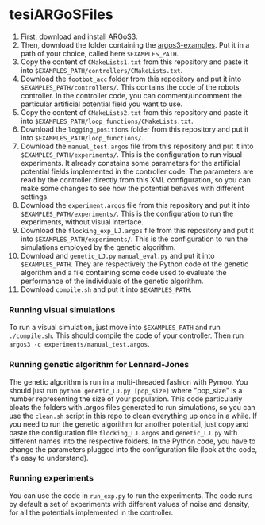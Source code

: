 # tesiARGoSFiles

1. First, download and install [ARGoS3](https://www.argos-sim.info/index.php).
2. Then, download the folder containing the [argos3-examples](https://www.argos-sim.info/examples.php). Put it in a path of your choice, called here ``$EXAMPLES_PATH``.
3. Copy the content of ``CMakeLists1.txt`` from this repository and paste it into ``$EXAMPLES_PATH/controllers/CMakeLists.txt``.
4. Download the ``footbot_acc`` folder from this repository and put it into ``$EXAMPLES_PATH/controllers/``. This contains the code of the robots controller. In the controller code, you can comment/uncomment the particular artificial potential field you want to use. 
5. Copy the content of ``CMakeLists2.txt`` from this repository and paste it into ``$EXAMPLES_PATH/loop_functions/CMakeLists.txt``.
6. Download the ``logging_positions`` folder from this repository and put it into ``$EXAMPLES_PATH/loop_functions/``.
7. Download the ``manual_test.argos`` file from this repository and put it into ``$EXAMPLES_PATH/experiments/``. This is the configuration to run visual experiments. It already constains some parameters for the artificial potential fields implemented in the controller code. The parameters are read by the controller directly from this XML configuration, so you can make some changes to see how the potential behaves with different settings.
8. Download the ``experiment.argos`` file from this repository and put it into ``$EXAMPLES_PATH/experiments/``. This is the configuration to run the experiments, without visual interface.
9. Download the ``flocking_exp_LJ.argos`` file from this repository and put it into ``$EXAMPLES_PATH/experiments/``. This is the configuration to run the simulations employed by the genetic algorithm.
10. Download and ``genetic_LJ.py`` ``manual_eval.py`` and put it into ``$EXAMPLES_PATH``. They are respectively the Python code of the genetic algorithm and a file containing some code used to evaluate the performance of the individuals of the genetic algorithm.
11. Download ``compile.sh`` and put it into ``$EXAMPLES_PATH``. 

### Running visual simulations
To run a visual simulation, just move into ``$EXAMPLES_PATH`` and run ``./compile.sh``. This should compile the code of your controller. Then run ``argos3 -c experiments/manual_test.argos``. 

### Running genetic algorithm for Lennard-Jones
The genetic algorithm is run in a multi-threaded fashion with Pymoo. You should just run ``python genetic_LJ.py [pop_size]`` where "pop_size" is a number representing the size of your population. This code particularly bloats the folders with .argos files generated to run simulations, so you can use the ``clean.sh`` script in this repo to clean everything up once in a while.
If you need to run the genetic algorithm for another potential, just copy and paste the configuration file ``flocking_LJ.argos`` and ``genetic_LJ.py`` with different names into the respective folders. In the Python code, you have to change the parameters plugged into the configuration file (look at the code, it's easy to understand). 

### Running experiments
You can use the code in ``run_exp.py`` to run the experiments. The code runs by default a set of experiments with different values of noise and density, for all the potentials implemented in the controller.
